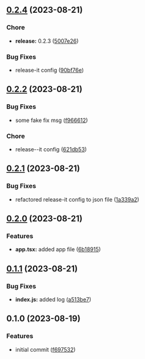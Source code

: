 

## [0.2.4](https://github.com/1smat/auto-release/compare/0.2.2...0.2.4) (2023-08-21)


### Chore

* **release:** 0.2.3 ([5007e26](https://github.com/1smat/auto-release/commit/5007e267da4000182af5836d5d337ef305ccee13))


### Bug Fixes

* release-it config ([90bf76e](https://github.com/1smat/auto-release/commit/90bf76eddea3e3f31da5044a87d90eb5a690ccf8))

## [0.2.2](https://github.com/1smat/auto-release/compare/0.2.1...0.2.2) (2023-08-21)


### Bug Fixes

* some fake fix msg ([f966612](https://github.com/1smat/auto-release/commit/f966612a54f2f667282f78236123287f39cf0d03))


### Chore

* release--it config ([621db53](https://github.com/1smat/auto-release/commit/621db535c350e34cbcde55aa48d94009d30f2e7f))

## [0.2.1](https://github.com/1smat/auto-release/compare/0.2.0...0.2.1) (2023-08-21)


### Bug Fixes

* refactored release-it config to json file ([1a339a2](https://github.com/1smat/auto-release/commit/1a339a2f7c3b2f3fbc9e089ff816b605099380af))

## [0.2.0](https://github.com/1smat/auto-release/compare/0.1.1...0.2.0) (2023-08-21)


### Features

* **app.tsx:** added app file ([6b18915](https://github.com/1smat/auto-release/commit/6b18915c062a87020550f356d8211c8dd1eb10d3))

## [0.1.1](https://github.com/1smat/auto-release/compare/0.1.0...0.1.1) (2023-08-21)


### Bug Fixes

* **index.js:** added log ([a513be7](https://github.com/1smat/auto-release/commit/a513be715f69ae6e8760584ebc262e734c0f3e92))

## 0.1.0 (2023-08-19)


### Features

* initial commit ([f697532](https://github.com/1smat/auto-release/commit/f697532d5a0f63ccaf761562555c67fcc1484189))